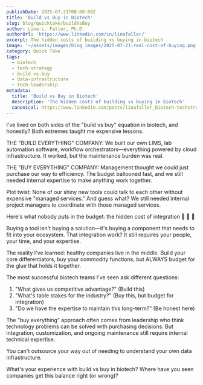 ```yaml
---
publishDate: 2025-07-21T08:00:00Z
title: 'Build vs Buy in Biotech'
slug: blog/quicktake/buildVsBuy
author: Lina L. Faller, Ph.D.
authorUrl: 'https://www.linkedin.com/in/linafaller/'
excerpt: The hidden costs of building vs buying in biotech
image: '~/assets/images/blog_images/2025-07-21-real-cost-of-buying.png'
category: Quick Take
tags:
  - biotech
  - tech-strategy
  - build-vs-buy
  - data-infrastructure
  - tech-leadership
metadata:
  title: 'Build vs Buy in Biotech'
  description: 'The hidden costs of building vs buying in biotech'
  canonical: https://www.linkedin.com/posts/linafaller_biotech-techstrategy-buildvsbuy-activity-7353095124425265153-5yGa?utm_source=share&utm_medium=member_desktop&rcm=ACoAAATZB5MBqJ_1K5vjD4H8pzXOCeXJAzwKjQs
---
```


I've lived on both sides of the "build vs buy" equation in biotech, and honestly? Both extremes taught me expensive lessons.

THE "BUILD EVERYTHING" COMPANY: We built our own LIMS, lab automation software, workflow orchestrators—everything powered by cloud infrastructure. It worked, but the maintenance burden was real.

THE "BUY EVERYTHING" COMPANY: Management thought we could just purchase our way to efficiency. The budget ballooned fast, and we still needed internal expertise to make anything work together.

Plot twist: None of our shiny new tools could talk to each other without expensive "managed services." And guess what? We still needed internal project managers to coordinate with those managed services.

Here's what nobody puts in the budget: the hidden cost of integration 💸 💸 💸

Buying a tool isn't buying a solution—it's buying a component that needs to fit into your ecosystem. That integration work? It still requires your people, your time, and your expertise.

The reality I've learned: healthy companies live in the middle. Build your core differentiators, buy your commodity functions, but ALWAYS budget for the glue that holds it together.

The most successful biotech teams I've seen ask different questions:

1. "What gives us competitive advantage?" (Build this)
2. "What's table stakes for the industry?" (Buy this, but budget for integration)
3. "Do we have the expertise to maintain this long-term?" (Be honest here)

The "buy everything" approach often comes from leadership who think technology problems can be solved with purchasing decisions. But integration, customization, and ongoing maintenance still require internal technical expertise.

You can't outsource your way out of needing to understand your own data infrastructure.

What's your experience with build vs buy in biotech? Where have you seen companies get this balance right (or wrong)?
